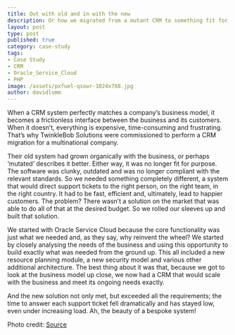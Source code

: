 ```yaml
---
title: Out with old and in with the new
description: Or how we migrated from a mutant CRM to something fit for purpose
layout: post
type: post
published: true
category: case-study
tags:
- Case Study
- CRM
- Oracle_Service_Cloud
- PHP
image: /assets/pxfuel-qsowr-1024x768.jpg
author: davidlumm
---
```


When a CRM system perfectly matches a company’s business model, it becomes a frictionless interface between the business and its customers. When it doesn’t, everything is expensive, time-consuming and frustrating. That’s why TwinkleBob Solutions were commissioned to perform a CRM migration for a multinational company.

Their old system had grown organically with the business, or perhaps ‘mutated’ describes it better. Either way, it was no longer fit for purpose. The software was clunky, outdated and was no longer compliant with the relevant standards. So we needed something completely different, a system that would direct support tickets to the right person, on the right team, in the right country. It had to be fast, efficient and, ultimately, lead to happier customers. The problem? There wasn’t a solution on the market that was able to do all of that at the desired budget. So we rolled our sleeves up and built that solution.

<!--more-->

We started with Oracle Service Cloud because the core functionality was just what we needed and, as they say, why reinvent the wheel? We started by closely analysing the needs of the business and using this opportunity to build exactly what was needed from the ground up. This all included a new resource planning module, a new security model and various other additional architecture. The best thing about it was that, because we got to look at the business model up close, we now had a CRM that would scale with the business and meet its ongoing needs exactly.

And the new solution not only met, but exceeded all the requirements; the time to answer each support ticket fell dramatically and has stayed low, even under increasing load. Ah, the beauty of a bespoke system!

Photo credit: [Source](url)
